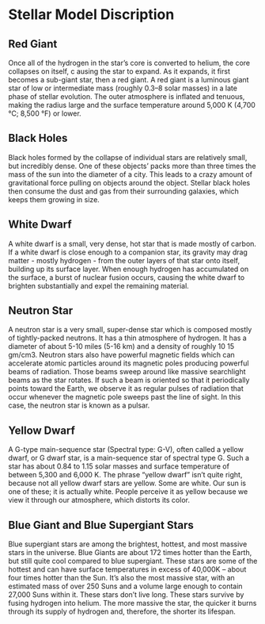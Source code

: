 # Stellar Model Discription
## Red Giant
Once all of the hydrogen in the star’s core is converted to helium, the core collapses on itself, c
ausing the star to expand. As it expands, it first becomes a sub-giant star, then a red giant. 
A red giant is a luminous giant star of low or intermediate mass (roughly 0.3–8 solar masses) 
in a late phase of stellar evolution. The outer atmosphere is inflated and tenuous, making the radius 
large and the surface temperature around 5,000 K (4,700 °C; 8,500 °F) or lower.

## Black Holes
Black holes formed by the collapse of individual stars are relatively small, but incredibly dense. 
One of these objects’ packs more than three times the mass of the sun into the diameter of a city. 
This leads to a crazy amount of gravitational force pulling on objects around the object. Stellar black 
holes then consume the dust and gas from their surrounding galaxies, which keeps them growing in size.

## White Dwarf
A white dwarf is a small, very dense, hot star that is made mostly of carbon. If a white dwarf is close 
enough to a companion star, its gravity may drag matter - mostly hydrogen - from the outer layers of that 
star onto itself, building up its surface layer. When enough hydrogen has accumulated on the surface, a burst 
of nuclear fusion occurs, causing the white dwarf to brighten substantially and expel the remaining material.

## Neutron Star
A neutron star is a very small, super-dense star which is composed mostly of tightly-packed neutrons. It has a 
thin atmosphere of hydrogen. It has a diameter of about 5-10 miles (5-16 km) and a density of roughly 10 15 gm/cm3. 
Neutron stars also have powerful magnetic fields which can accelerate atomic particles around its magnetic poles 
producing powerful beams of radiation. Those beams sweep around like massive searchlight beams as the star rotates. 
If such a beam is oriented so that it periodically points toward the Earth, we observe it as regular pulses of
radiation that occur whenever the magnetic pole sweeps past the line of sight. In this case, the neutron star is 
known as a pulsar.

## Yellow Dwarf
A G-type main-sequence star (Spectral type: G-V), often called a yellow dwarf, or G dwarf star, is a main-sequence 
star of spectral type G. Such a star has about 0.84 to 1.15 solar masses and surface temperature of between 5,300 
and 6,000 K. The phrase “yellow dwarf” isn’t quite right, because not all yellow dwarf stars are yellow. Some are 
white. Our sun is one of these; it is actually white. People perceive it as yellow because we view 
it through our atmosphere, which distorts its color.

## Blue Giant and Blue Supergiant Stars
Blue supergiant stars are among the brightest, hottest, and most massive stars in the universe. Blue Giants 
are about 172 times hotter than the Earth, but still quite cool compared to blue supergiant. These stars are 
some of the hottest and can have surface temperatures in excess of 40,000K – about four times hotter than the Sun. 
It’s also the most massive star, with an estimated mass of over 250 Suns and a volume large enough to contain 
27,000 Suns within it. These stars don’t live long. These stars survive by fusing hydrogen into helium. The more 
massive the star, the quicker it burns through its supply of hydrogen and, therefore, the shorter its lifespan.
